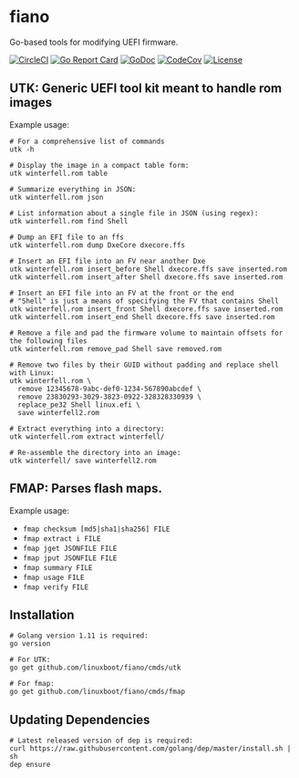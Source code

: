 # fiano

Go-based tools for modifying UEFI firmware.

[![CircleCI](https://circleci.com/gh/linuxboot/fiano.svg?style=shield)](https://circleci.com/gh/linuxboot/fiano)
[![Go Report
Card](https://goreportcard.com/badge/github.com/linuxboot/fiano)](https://goreportcard.com/report/github.com/linuxboot/fiano)
[![GoDoc](https://godoc.org/github.com/linuxboot/fiano?status.svg)](https://godoc.org/github.com/linuxboot/fiano)
[![CodeCov](https://codecov.io/gh/linuxboot/fiano/branch/master/graph/badge.svg)](https://codecov.io/gh/linuxboot/fiano/)
[![License](https://img.shields.io/badge/License-BSD%203--Clause-blue.svg)](https://github.com/linuxboot/fiano/blob/master/LICENSE)

## UTK: Generic UEFI tool kit meant to handle rom images

Example usage:

```
# For a comprehensive list of commands
utk -h

# Display the image in a compact table form:
utk winterfell.rom table

# Summarize everything in JSON:
utk winterfell.rom json

# List information about a single file in JSON (using regex):
utk winterfell.rom find Shell

# Dump an EFI file to an ffs
utk winterfell.rom dump DxeCore dxecore.ffs

# Insert an EFI file into an FV near another Dxe
utk winterfell.rom insert_before Shell dxecore.ffs save inserted.rom
utk winterfell.rom insert_after Shell dxecore.ffs save inserted.rom

# Insert an EFI file into an FV at the front or the end
# "Shell" is just a means of specifying the FV that contains Shell
utk winterfell.rom insert_front Shell dxecore.ffs save inserted.rom
utk winterfell.rom insert_end Shell dxecore.ffs save inserted.rom

# Remove a file and pad the firmware volume to maintain offsets for the following files
utk winterfell.rom remove_pad Shell save removed.rom

# Remove two files by their GUID without padding and replace shell with Linux:
utk winterfell.rom \
  remove 12345678-9abc-def0-1234-567890abcdef \
  remove 23830293-3029-3823-0922-328328330939 \
  replace_pe32 Shell linux.efi \
  save winterfell2.rom

# Extract everything into a directory:
utk winterfell.rom extract winterfell/

# Re-assemble the directory into an image:
utk winterfell/ save winterfell2.rom
```

## FMAP: Parses flash maps.

Example usage:

  + `fmap checksum [md5|sha1|sha256] FILE`
  + `fmap extract i FILE`
  + `fmap jget JSONFILE FILE`
  + `fmap jput JSONFILE FILE`
  + `fmap summary FILE`
  + `fmap usage FILE`
  + `fmap verify FILE`

## Installation

    # Golang version 1.11 is required:
    go version

    # For UTK:
    go get github.com/linuxboot/fiano/cmds/utk

    # For fmap:
    go get github.com/linuxboot/fiano/cmds/fmap

## Updating Dependencies

    # Latest released version of dep is required:
    curl https://raw.githubusercontent.com/golang/dep/master/install.sh | sh
    dep ensure
